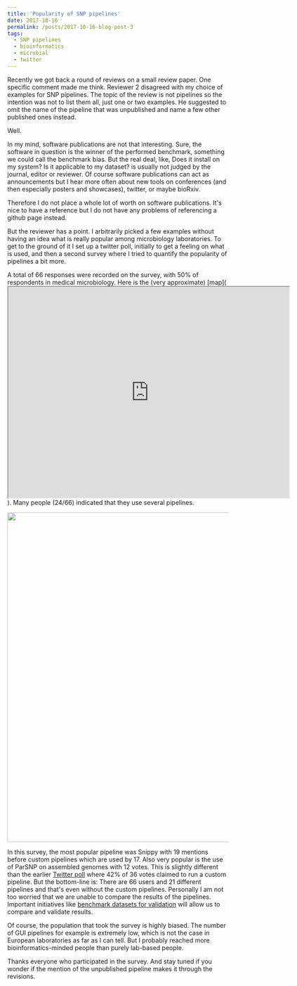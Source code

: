 ```yaml
---
title: 'Popularity of SNP pipelines'
date: 2017-10-16
permalink: /posts/2017-10-16-blog-post-3
tags:
  - SNP pipelines
  - bioinformatics
  - microbial
  - twitter
---
```


Recently we got back a round of reviews on a small review paper. One specific comment made me think. Reviewer 2 disagreed with my choice of examples for SNP pipelines. The topic of the review is not pipelines so the intention was not to list them all, just one or two examples. He suggested to omit the name of the pipeline that was unpublished and name a few other published ones instead.

Well. 

In my mind, software publications are not that interesting. Sure, the software in question is the winner of the performed benchmark, something we could call the benchmark bias. But the real deal, like, Does it install on my system? Is it applicable to my dataset? is usually not judged by the journal, editor or reviewer. Of course software publications can act as announcements but I hear more often about new tools on conferences (and then especially posters and showcases), twitter, or maybe bioRxiv.

Therefore I do not place a whole lot of worth on software publications. It's nice to have a reference but I do not have any problems of referencing a github page instead.

But the reviewer has a point. I arbitrarily picked a few examples without having an idea what is really popular among microbiology laboratories. To get to the ground of it I set up a twitter poll, initially to get a feeling on what is used, and then a second survey where I tried to quantify the popularity of pipelines a bit more.

A total of 66 responses were recorded on the survey, with 50% of respondents in medical microbiology. Here is the (very approximate) [map](<iframe src="https://www.google.com/maps/d/embed?mid=1X-szvMXaCjEMxcprRRvQqqrymk0" width="640" height="480"></iframe>). Many people (24/66) indicated that they use several pipelines. 


<img src="https://aschuerch.github.io/images/201710_Pipechart.png" width="750">


In this survey, the most popular pipeline was Snippy with 19 mentions before custom pipelines which are used by 17. Also very popular is the use of ParSNP on assembled genomes with 12 votes. This is slightly different than the earlier [Twitter poll](https://twitter.com/AnitaSchurch/status/910816027902201856) where 42% of 36 votes claimed to run a custom pipeline. But the bottom-line is: There are 66 users and 21 different pipelines and that's even without the custom pipelines. Personally I am not too worried that we are unable to compare the results of the pipelines. Important initiatives like [benchmark datasets for validation](https://peerj.com/articles/3893/) will allow us to compare and validate results.

Of course, the population that took the survey is highly biased. The number of GUI pipelines for example is extremely low, which is not the case in European laboratories as far as I can tell. But I probably reached more bioinformatics-minded people than purely lab-based people.

Thanks everyone who participated in the survey. And stay tuned if you wonder if the mention of the unpublished pipeline makes it through the revisions.


